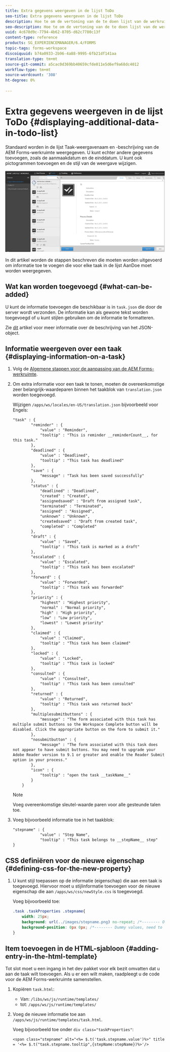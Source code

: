 ```yaml
---
title: Extra gegevens weergeven in de lijst ToDo
seo-title: Extra gegevens weergeven in de lijst ToDo
description: Hoe te om de vertoning van de te doen lijst van de werkruimte van LiveCycle AEM Forms aan te passen om meer informatie naast het gebrek te tonen.
seo-description: Hoe te om de vertoning van de te doen lijst van de werkruimte van LiveCycle AEM Forms aan te passen om meer informatie naast het gebrek te tonen.
uuid: 4c678d9c-7794-4b62-8705-d62c7780c13f
content-type: reference
products: SG_EXPERIENCEMANAGER/6.4/FORMS
topic-tags: forms-workspace
discoiquuid: b74a0933-2b96-4a88-9995-6fb21df141aa
translation-type: tm+mt
source-git-commit: a5cac0d369bb40659cfde011e5d6ef9a68dc4012
workflow-type: tm+mt
source-wordcount: '308'
ht-degree: 0%

---
```



# Extra gegevens weergeven in de lijst ToDo {#displaying-additional-data-in-todo-list}

Standaard worden in de lijst Taak-weergavenaam en -beschrijving van de AEM Forms-werkruimte weergegeven. U kunt echter andere gegevens toevoegen, zoals de aanmaakdatum en de einddatum. U kunt ook pictogrammen toevoegen en de stijl van de weergave wijzigen.

![Een blik bij de Te doen lusje van de Werkruimte van HTML die standaardconfiguratie toont](assets/html-todo-list.png)

In dit artikel worden de stappen beschreven die moeten worden uitgevoerd om informatie toe te voegen die voor elke taak in de lijst AanDoe moet worden weergegeven.

## Wat kan worden toegevoegd {#what-can-be-added}

U kunt de informatie toevoegen die beschikbaar is in `task.json` die door de server wordt verzonden. De informatie kan als gewone tekst worden toegevoegd of u kunt stijlen gebruiken om de informatie te formatteren.

Zie [dit](/help/forms/using/html-workspace-json-object-description.md) artikel voor meer informatie over de beschrijving van het JSON-object.

## Informatie weergeven over een taak {#displaying-information-on-a-task}

1. Volg de [Algemene stappen voor de aanpassing van de AEM Forms-werkruimte](/help/forms/using/generic-steps-html-workspace-customization.md).
1. Om extra informatie voor een taak te tonen, moeten de overeenkomstige zeer belangrijk-waardeparen binnen het taakblok van `translation.json` worden toegevoegd.

   Wijzigen `/apps/ws/locales/en-US/translation.json` bijvoorbeeld voor Engels:

   ```
   "task" : {
           "reminder" : {
               "value" : "Reminder",
               "tooltip" : "This is reminder __reminderCount__, for this task."
           },
           "deadlined" : {
               "value" : "Deadlined",
               "tooltip" : "This task has deadlined"
           },
           "save" : {
               "message" : "Task has been saved successfully"
           },
           "status" : {
               "deadlined" : "Deadlined",
               "created" : "Created",
               "assignedsaved" : "Draft from assigned task",
               "terminated" : "Terminated",
               "assigned" : "Assigned",
               "unknown" : "Unknown",
               "createdsaved" : "Draft from created task",
               "completed" : "Completed"
           },
           "draft" : {
               "value" : "Saved",
               "tooltip" : "This task is marked as a draft"
           },
           "escalated" : {
               "value" : "Escalated",
               "tooltip" : "This task has been escalated"
           },
           "forward" : {
               "value" : "Forwarded",
               "tooltip" : "This task was forwarded"
           },
           "priority" : {
               "highest" : "Highest priority",
               "normal" : "Normal priority",
               "high" : "High priority",
               "low" : "Low priority",
               "lowest" : "Lowest priority"
           },
           "claimed" : {
               "value" : "Claimed",
               "tooltip" : "This task has been claimed"
           },
           "locked" : {
               "value" : "Locked",
               "tooltip" : "This task is locked"
           },
           "consulted" : {
               "value" : "Consulted",
               "tooltip" : "This task has been consulted"
           },
           "returned" : {
               "value" : "Returned",
               "tooltip" : "This task was returned back"
           },
           "multiplesubmitbuttons" : {
               "message" : "The form associated with this task has multiple submit buttons so the Workspace Complete button will be disabled. Click the appropriate button on the form to submit it."
           },
           "nosubmitbutton" : {
               "message" : "The form associated with this task does not appear to have submit buttons. You may need to upgrade your Adobe Reader version to 9.1 or greater and enable the Reader Submit option in your process."
           },
           "icon" : {
               "tooltip" : "open the task __taskName__"
           }
       }
   ```

   >[!NOTE]
   >
   >Voeg overeenkomstige sleutel-waarde paren voor alle gesteunde talen toe.

1. Voeg bijvoorbeeld informatie toe in het taakblok:

   ```
   "stepname" : {
               "value" : "Step Name",
               "tooltip" : "This task belongs to __stepName__ step"
   }
   ```

## CSS definiëren voor de nieuwe eigenschap {#defining-css-for-the-new-property}

1. U kunt stijl toepassen op de informatie (eigenschap) die aan een taak is toegevoegd. Hiervoor moet u stijlinformatie toevoegen voor de nieuwe eigenschap die aan `/apps/ws/css/newStyle.css` is toegevoegd.

   Voeg bijvoorbeeld toe:

   ```css
   .task .taskProperties .stepname{
       width: 25px;
       background: url(../images/stepname.png) no-repeat; /*-------- Or just reuse background image / image-sprite defined .task .taskProperties span of style.css---------------------*/
       background-position: 0px 0px; /*-------- Dummy values, need to be configured as per user background image / image-sprite ---------------------*/
   }
   ```

## Item toevoegen in de HTML-sjabloon {#adding-entry-in-the-html-template}

Tot slot moet u een ingang in het dev pakket voor elk bezit omvatten dat u aan de taak wilt toevoegen. Als u er een wilt maken, raadpleegt u de code voor de AEM Forms-werkruimte samenstellen.

1. Kopiëren `task.html`:

   * Van: `/libs/ws/js/runtime/templates/`
   * tot: `/apps/ws/js/runtime/templates/`

1. Voeg de nieuwe informatie toe aan `/apps/ws/js/runtime/templates/task.html`.

   Voeg bijvoorbeeld toe onder `div class="taskProperties"`:

   ```
   <span class="stepname" alt="<%= $.t('task.stepname.value')%>" title = '<%= $.t("task.stepname.tooltip",{stepName:stepName})%>'/>
   ```
